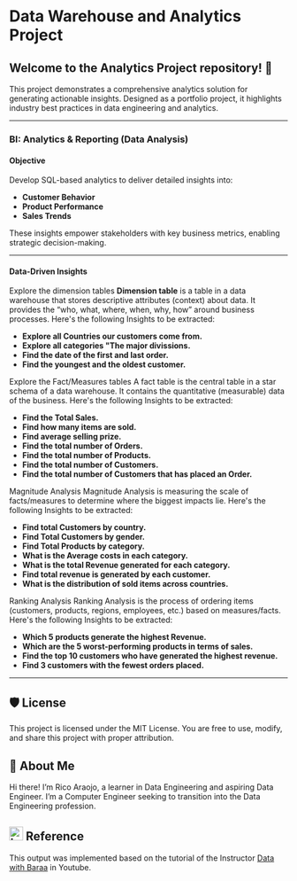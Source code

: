 # Data Warehouse and Analytics Project

## Welcome to the Analytics Project repository! 🚀
This project demonstrates a comprehensive analytics solution for generating actionable insights. Designed as a portfolio project, it highlights industry best practices in data engineering and analytics.

--- 

### BI: Analytics & Reporting (Data Analysis)

#### Objective
Develop SQL-based analytics to deliver detailed insights into:
- **Customer Behavior**
- **Product Performance**
- **Sales Trends**

These insights empower stakeholders with key business metrics, enabling strategic decision-making.

---

#### Data-Driven Insights

Explore the dimension tables 
**Dimension table**  is a table in a data warehouse that stores descriptive attributes (context) about data.
It provides the “who, what, where, when, why, how” around business processes. 
Here's the following Insights to be extracted:
- **Explore all Countries our customers come from.**
- **Explore all categories "The major divissions.**
- **Find the date of the first and last order.**
- **Find the youngest and the oldest customer.**

Explore the Fact/Measures tables
A fact table is the central table in a star schema of a data warehouse.
It contains the quantitative (measurable) data of the business. 
Here's the following Insights to be extracted:
- **Find the Total Sales.**
- **Find how many items are sold.**
- **Find average selling prize.**
- **Find the total number of Orders.**
- **Find the total number of Products.**
- **Find the total number of Customers.**
- **Find the total number of Customers that has placed an Order.**

Magnitude Analysis
Magnitude Analysis is measuring the scale of facts/measures to determine where the biggest impacts lie. 
Here's the following Insights to be extracted:
- **Find total Customers by country.**
- **Find Total Customers by gender.**
- **Find Total Products by category.**
- **What is the Average costs in each category.**
- **What is the total Revenue generated for each category.**
- **Find total revenue is generated by each customer.**
- **What is the distribution of sold items across countries.**

Ranking Analysis
Ranking Analysis is the process of ordering items (customers, products, regions, employees, etc.) based on measures/facts. 
Here's the following Insights to be extracted:
- **Which 5 products generate the highest Revenue.**
- **Which are the 5 worst-performing products in terms of sales.**
- **Find the top 10 customers who have generated the highest revenue.**
- **Find 3 customers with the fewest orders placed.**

---

## 🛡️ License

This project is licensed under the MIT License. You are free to use, modify, and share this project with proper attribution.

## 🌟 About Me
Hi there! I’m Rico Araojo, a learner in Data Engineering and aspiring Data Engineer. I’m a Computer Engineer seeking to transition into the Data Engineering profession.

## <img width="25" height="25" alt="image" src="https://github.com/user-attachments/assets/a74f6954-2175-47f1-b7a2-a8b69a12e471" /> Reference
This output was implemented based on the tutorial of the Instructor [Data with Baraa](https://www.youtube.com/watch?v=6cJ5Ji8zSDg) in Youtube. 























